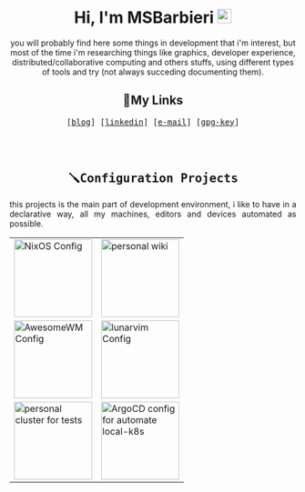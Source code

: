 <div align="justify">

  <h1 align="center">
    Hi, I'm MSBarbieri
    <img src="https://media.giphy.com/media/hvRJCLFzcasrR4ia7z/giphy.gif" width="25px">
  </h1>

  <p align="center">
    you will probably find here some things in development that i'm interest,
    but most of the time i'm researching things like graphics, developer
    experience, distributed/collaborative computing and others stuffs, using
    different types of tools and try (not always succeding documenting them).
  </p>

  <h2 align="center">🔗<b>My Links</b></samp></h2>
  <p align="center">
    <samp>
      [<a href="https://msbarbieri.dev/">blog</a>]
      [<a href="https://www.linkedin.com/in/matheus-barbieri">linkedin</a>]
      [<a href="mailto:matheussouzabarbieri@gmail.com">e-mail</a>]
      [<a href="./msbarbieri.gpg">gpg-key</a>]
    </samp>
  </p>
  <h2></h2><br>

  <h2 align="center">
    <samp>🪛<b>Configuration Projects</b></samp></summary>
  </h2>
  this projects is the main part of development environment, i like to have in a
  declarative way, all my machines, editors and devices automated as possible.
  <br>
  <p align="center">
  <table align="center" style="background-color:transparent;">
    <tr>
      <td>
        <a href="https://github.com/msbarbieri/nixos"><img height="137px" align="center" alt="NixOS Config"
            src="https://github-readme-stats.vercel.app/api/pin/?username=msbarbieri&repo=nixos&theme=dark" /></a>
      </td>
      <td>
        <a href="https://github.com/msbarbieri/wiki"><img height="137px" align="center" alt="personal wiki"
            src="https://github-readme-stats.vercel.app/api/pin/?username=msbarbieri&repo=wiki&theme=dark" /></a>
      </td>
    </tr>
    <tr>
      <td>
        <a href="https://github.com/msbarbieri/awesome"><img height="137px" align="center" alt="AwesomeWM Config"
            src="https://github-readme-stats.vercel.app/api/pin/?username=msbarbieri&repo=awesome&theme=dark" /></a>
      </td>
      <td>
        <a href="https://github.com/msbarbieri/lvim-config"><img height="137px" align="center" alt="lunarvim Config"
            src="https://github-readme-stats.vercel.app/api/pin/?username=msbarbieri&repo=lvim-config&theme=dark" /></a>
      </td>
    </tr>
    <tr>
      <td>
        <a href="https://github.com/msbarbieri/local-k8s"><img height="137px" align="center"
            alt="personal cluster for tests"
            src="https://github-readme-stats.vercel.app/api/pin/?username=msbarbieri&repo=local-k8s&theme=dark" /></a>
      </td>
      <td>
        <a href="https://github.com/msbarbieri/argocd"><img height="137px" align="center"
            alt="ArgoCD config for automate local-k8s"
            src="https://github-readme-stats.vercel.app/api/pin/?username=msbarbieri&repo=argocd&theme=dark" /></a>
      </td>
    </tr>
  </table>
  </p>
  <h2></h2><br>

</div>
